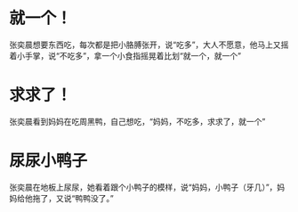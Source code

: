 # 就一个！

张奕晨想要东西吃，每次都是把小胳膊张开，说“吃多”，大人不愿意，他马上又摇着小手掌，说“不吃多”，拿一个小食指摇晃着比划“就一个，就一个”

# 求求了！

张奕晨看到妈妈在吃周黑鸭，自己想吃，“妈妈，不吃多，求求了，就一个”

# 尿尿小鸭子

张奕晨在地板上尿尿，她看着跟个小鸭子的模样，说“妈妈，小鸭子（牙几）”，妈妈给他拖了，又说“鸭鸭没了。”
